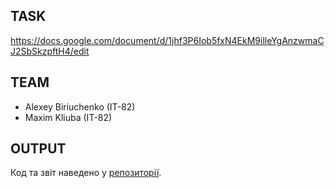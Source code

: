 ## TASK
https://docs.google.com/document/d/1jhf3P6Iob5fxN4EkM9illeYgAnzwmaCJ2SbSkzpftH4/edit

## TEAM
- Alexey Biriuchenko (IT-82)
- Maxim Kliuba (IT-82)

## OUTPUT
Код та звіт наведено у [репозиторії](https://github.com/gotastycake/secure-authentication).